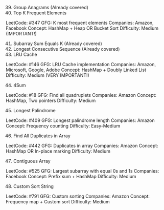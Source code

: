 39. Group Anagrams (Already covered)
40. Top K Frequent Elements

LeetCode: #347
GFG: K most frequent elements
Companies: Amazon, Facebook
Concept: HashMap + Heap OR Bucket Sort
Difficulty: Medium (IMPORTANT!)

41. Subarray Sum Equals K (Already covered)
42. Longest Consecutive Sequence (Already covered)
43. LRU Cache

LeetCode: #146
GFG: LRU Cache implementation
Companies: Amazon, Microsoft, Google, Adobe
Concept: HashMap + Doubly Linked List
Difficulty: Medium (VERY IMPORTANT!)

44. 4Sum

LeetCode: #18
GFG: Find all quadruplets
Companies: Amazon
Concept: HashMap, Two pointers
Difficulty: Medium

45. Longest Palindrome

LeetCode: #409
GFG: Longest palindrome length
Companies: Amazon
Concept: Frequency counting
Difficulty: Easy-Medium

46. Find All Duplicates in Array

LeetCode: #442
GFG: Duplicates in array
Companies: Amazon
Concept: HashMap OR In-place marking
Difficulty: Medium

47. Contiguous Array

LeetCode: #525
GFG: Largest subarray with equal 0s and 1s
Companies: Facebook
Concept: Prefix sum + HashMap
Difficulty: Medium

48. Custom Sort String

LeetCode: #791
GFG: Custom sorting
Companies: Amazon
Concept: Frequency map + Custom sort
Difficulty: Medium

